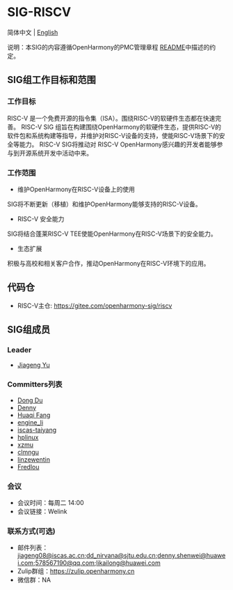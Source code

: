 # SIG-RISCV
简体中文 | [English](./sig-riscv.md)

说明：本SIG的内容遵循OpenHarmony的PMC管理章程 [README](/zh/pmc.md)中描述的约定。

## SIG组工作目标和范围

### 工作目标

RISC-V 是一个免费开源的指令集（ISA）。围绕RISC-V的软硬件生态都在快速完善。
RISC-V SIG 组旨在构建围绕OpenHarmony的软硬件生态，提供RISC-V的软件包和系统构建等指导，并维护对RISC-V设备的支持，使能RISC-V场景下的安全等能力。
RISC-V SIG将推动对 RISC-V OpenHarmony感兴趣的开发者能够参与到开源系统开发中活动中来。


### 工作范围

- 维护OpenHarmony在RISC-V设备上的使用

SIG将不断更新（移植）和维护OpenHarmony能够支持的RISC-V设备。

- RISC-V 安全能力

SIG将结合蓬莱RISC-V TEE使能OpenHarmony在RISC-V场景下的安全能力。

- 生态扩展

积极与高校和相关客户合作，推动OpenHarmony在RISC-V环境下的应用。



## 代码仓

- RISC-V主仓: https://gitee.com/openharmony-sig/riscv


## SIG组成员

### Leader

- [Jiageng Yu](https://gitee.com/yu_jia_geng)

### Committers列表

- [Dong Du](https://gitee.com/dongduResearcher)
- [Denny](https://gitee.com/DennyShen)
- [Huaqi Fang](https://gitee.com/fanghuaqi)
- [engine_li](https://gitee.com/kkup180)
- [iscas-taiyang](https://gitee.com/iscas-taiyang)
- [hplinux](https://gitee.com/hplinux)
- [xzmu](https://gitee.com/xzmu)
- [clmngu](https://gitee.com/clmngu)
- [linzewentin](https://gitee.com/linzewentin)
- [Fredlou](https://gitee.com/Fredlou)

### 会议
 - 会议时间：每周二 14:00
 - 会议链接：Welink

### 联系方式(可选)

- 邮件列表：jiageng08@iscas.ac.cn;dd_nirvana@sjtu.edu.cn;denny.shenwei@huawei.com;578567190@qq.com;likailong@huawei.com
- Zulip群组：https://zulip.openharmony.cn
- 微信群：NA
